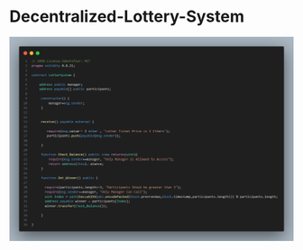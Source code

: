 # Decentralized-Lottery-System

![Alt Text](https://github.com/Moeez-Rajpoot/Decentralized-Lottery-System/blob/main/lottery.png)

